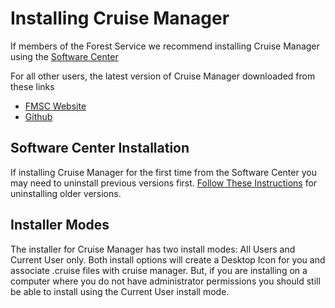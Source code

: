 # Installing Cruise Manager

If members of the Forest Service we recommend installing Cruise Manager using the [Software Center](#software-center-installation)

For all other users, the latest version of Cruise Manager downloaded from these links
 - [FMSC Website](https://www.fs.fed.us/forestmanagement/products/measurement/cruising/cruisemanager/index.php)
 - [Github](https://github.com/FMSC-Measurements/CruiseManager/releases/latest)

## Software Center Installation
If installing Cruise Manager for the first time from the Software Center you may need to uninstall previous versions first. [Follow These Instructions](/Install_Remove_Old_Versions.md) for uninstalling older versions. 

## Installer Modes
The installer for Cruise Manager has two install modes: All Users and Current User only. Both install options will create a Desktop Icon for you and associate .cruise files with cruise manager. But, if you are installing on a computer where you do not have administrator permissions you should still be able to install using the Current User install mode. 